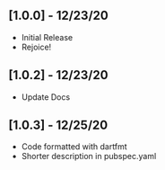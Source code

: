 ## [1.0.0] - 12/23/20
* Initial Release
* Rejoice!

## [1.0.2] - 12/23/20
* Update Docs

## [1.0.3] - 12/25/20
* Code formatted with dartfmt
* Shorter description in pubspec.yaml
